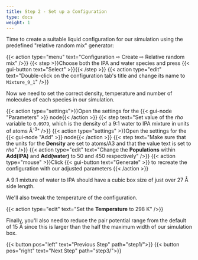 ```yaml
---
title: Step 2 - Set up a Configuration
type: docs
weight: 1
---
```


Time to create a suitable liquid configuration for our simulation using the predefined "relative random mix" generator:

{{< action type="menu" text="Configuration &#8680; Create &#8680; Relative random mix" />}}
{{< step >}}Choose both the IPA and water species and press {{< gui-button text="Select" >}}{{< /step >}}
{{< action type="edit" text="Double-click on the configuration tab's title and change its name to `Mixture_9_1`" />}}

Now we need to set the correct density, temperature and number of molecules of each species in our simulation.

{{< action type="settings">}}Open the settings for the {{< gui-node "Parameters" >}} node{{< /action >}}
{{< step text="Set value of the _rho_ variable to `0.0979`, which is the density of a 9:1 water to IPA mixture in units of atoms &#8491;<sup>-3</sup>" />}}
{{< action type="settings" >}}Open the settings for the {{< gui-node "Add" >}} node{{< /action >}}
{{< step text="Make sure that the units for the **Density** are set to atoms/A3 and that the value text is set to _rho_" />}}
{{< action type="edit" text="Change the **Populations** within **Add(IPA)** and **Add(water)** to 50 and 450 respectively" />}}
{{< action type="mouse" >}}Click {{< gui-button text="Generate" >}} to recreate the configuration with our adjusted parameters {{< /action >}}

A 9:1 mixture of water to IPA should have a cubic box size of just over 27 &#8491; side length.

We'll also tweak the temperature of the configuration.

{{< action type="edit" text="Set the **Temperature** to 298 K" />}}

Finally, you'll also need to reduce the pair potential range from the default of 15 &#8491; since this is larger than the half the maximum width of our simulation box.

{{< button pos="left" text="Previous Step" path="step1/">}} {{< button pos="right" text="Next Step" path="step3/">}}
